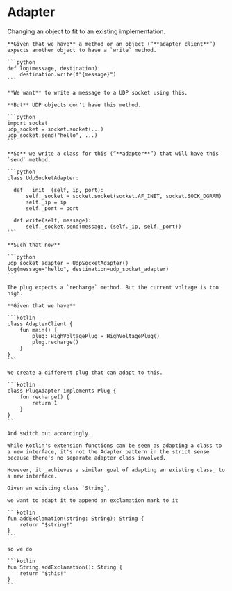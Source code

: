 # Adapter

Changing an object to fit to an existing implementation.

~~~admonish example title="UDP"
**Given that we have** a method or an object (“**adapter client**”) expects another object to have a `write` method.

```python
def log(message, destination):
	destination.write(f"{message}")
```

**We want** to write a message to a UDP socket using this.

**But** UDP objects don't have this method. 

```python
import socket
udp_socket = socket.socket(...)
udp_socket.send("hello", ...)
```

**So** we write a class for this (“**adapter**”) that will have this `send` method.

```python
class UdpSocketAdapter:

  def __init__(self, ip, port):
      self._socket = socket.socket(socket.AF_INET, socket.SOCK_DGRAM)
      self._ip = ip
      self._port = port

  def write(self, message):
      self._socket.send(message, (self._ip, self._port))
```

**Such that now**

```python
udp_socket_adapter = UdpSocketAdapter()
log(message="hello", destination=udp_socket_adapter)
```
~~~

~~~admonish example title="Voltage difference"
The plug expects a `recharge` method. But the current voltage is too high.

**Given that we have**

```kotlin
class AdapterClient {
    fun main() {
        plug: HighVoltagePlug = HighVoltagePlug()
        plug.recharge()
    }
}
```

We create a different plug that can adapt to this.

```kotlin
class PlugAdapter implements Plug {
    fun recharge() {
        return 1
    }
}
```

And switch out accordingly.
~~~

~~~admonish success title="Kotlin: Extension functions as a means of adapting an existing class"
While Kotlin's extension functions can be seen as adapting a class to a new interface, it's not the Adapter pattern in the strict sense because there's no separate adapter class involved.

However, it _achieves a similar goal of adapting an existing class_ to a new interface.

Given an existing class `String`,

we want to adapt it to append an exclamation mark to it

```kotlin
fun addExclamation(string: String): String {
    return "$string!"
}
```

so we do

```kotlin
fun String.addExclamation(): String {
    return "$this!"
}
```
~~~